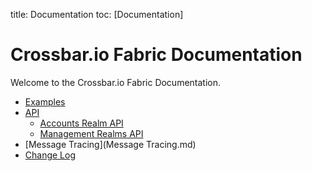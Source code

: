 title: Documentation
toc: [Documentation]

# Crossbar.io Fabric Documentation

Welcome to the Crossbar.io Fabric Documentation.

* [Examples](Examples.md)
* [API](Api.md)
   * [Accounts Realm API](AccountsRealmApi.md)
   * [Management Realms API](ManagementRealmsApi.md)
* [Message Tracing](Message Tracing.md)
* [Change Log](ChangeLog.md)
